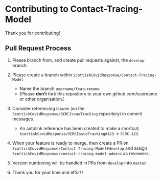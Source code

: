 # Contributing to Contact-Tracing-Model

Thank you for contributing!

## Pull Request Process

1. Please branch from, and create pull requests against, the `develop` branch.

2. Please create a branch within `ScottishCovidResponse/Contact-Tracing-Model`

   - Name the branch `username/featurename`
   - (Please **don't** fork this repository to your own github.com/username or other organisation.)

3. Consider referencing issues (on the `ScottishCovidResponse/SCRCIssueTracking` repository) in commit messages.

   - An autolink reference has been created to make a shortcut;  `ScottishCovidResponse/SCRCIssueTracking#123` -> `SCRC-123`.

5. When your feature is ready to merge, then create a PR on `ScottishCovidResponse/Contact-Tracing-Model#develop` and assign `ScottishCovidResponse/contact-tracing-model-admins` as reviewers.

6. Version numbering will be handled in PRs from `develop` into `master`.

7. Thank you for your time and effort!
